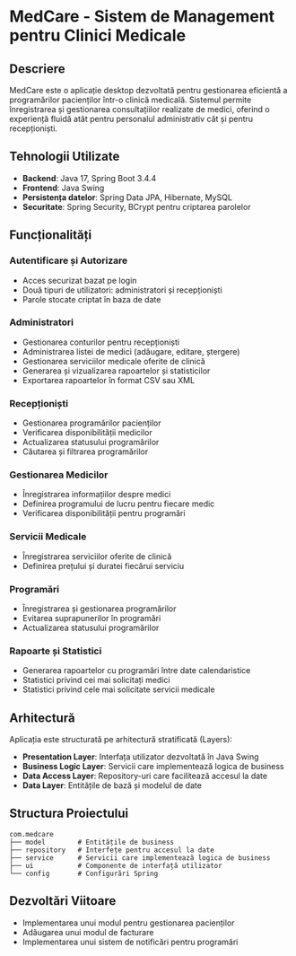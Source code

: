 # MedCare - Sistem de Management pentru Clinici Medicale

##  Descriere

MedCare este o aplicație desktop dezvoltată pentru gestionarea eficientă a programărilor pacienților într-o clinică medicală. Sistemul permite înregistrarea și gestionarea consultațiilor realizate de medici, oferind o experiență fluidă atât pentru personalul administrativ cât și pentru recepționiști.

## Tehnologii Utilizate

- **Backend**: Java 17, Spring Boot 3.4.4
- **Frontend**: Java Swing
- **Persistența datelor**: Spring Data JPA, Hibernate, MySQL
- **Securitate**: Spring Security, BCrypt pentru criptarea parolelor

## Funcționalități

### Autentificare și Autorizare
- Acces securizat bazat pe login
- Două tipuri de utilizatori: administratori și recepționiști
- Parole stocate criptat în baza de date

### Administratori
- Gestionarea conturilor pentru recepționiști
- Administrarea listei de medici (adăugare, editare, ștergere)
- Gestionarea serviciilor medicale oferite de clinică
- Generarea și vizualizarea rapoartelor și statisticilor
- Exportarea rapoartelor în format CSV sau XML

### Recepționiști
- Gestionarea programărilor pacienților
- Verificarea disponibilității medicilor
- Actualizarea statusului programărilor
- Căutarea și filtrarea programărilor

### Gestionarea Medicilor
- Înregistrarea informațiilor despre medici
- Definirea programului de lucru pentru fiecare medic
- Verificarea disponibilității pentru programări

### Servicii Medicale
- Înregistrarea serviciilor oferite de clinică
- Definirea prețului și duratei fiecărui serviciu

### Programări
- Înregistrarea și gestionarea programărilor
- Evitarea suprapunerilor în programări
- Actualizarea statusului programărilor

### Rapoarte și Statistici
- Generarea rapoartelor cu programări între date calendaristice
- Statistici privind cei mai solicitați medici
- Statistici privind cele mai solicitate servicii medicale

##  Arhitectură

Aplicația este structurată pe arhitectură stratificată (Layers):
- **Presentation Layer**: Interfața utilizator dezvoltată în Java Swing
- **Business Logic Layer**: Servicii care implementează logica de business
- **Data Access Layer**: Repository-uri care facilitează accesul la date
- **Data Layer**: Entitățile de bază și modelul de date

##  Structura Proiectului

```
com.medcare
├── model        # Entitățile de business
├── repository   # Interfețe pentru accesul la date
├── service      # Servicii care implementează logica de business
├── ui           # Componente de interfață utilizator
└── config       # Configurări Spring
```

##  Dezvoltări Viitoare

- Implementarea unui modul pentru gestionarea pacienților
- Adăugarea unui modul de facturare
- Implementarea unui sistem de notificări pentru programări
